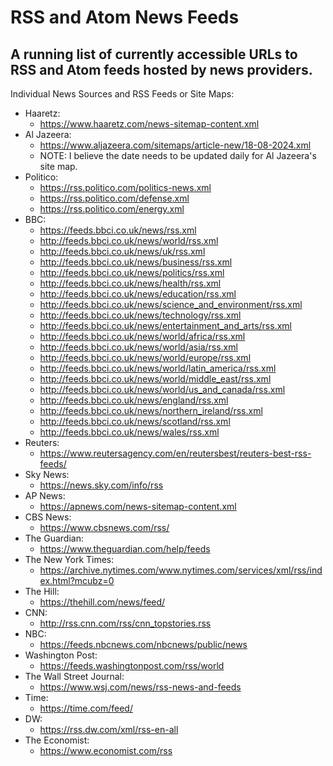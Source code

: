 
# RSS and Atom News Feeds
A running list of currently accessible URLs to RSS and Atom feeds hosted by news providers.
----
Individual News Sources and RSS Feeds or Site Maps:
- Haaretz:
    - https://www.haaretz.com/news-sitemap-content.xml
- Al Jazeera:
    - https://www.aljazeera.com/sitemaps/article-new/18-08-2024.xml
    - NOTE: I believe the date needs to be updated daily for Al Jazeera's site map.
- Politico:
    - https://rss.politico.com/politics-news.xml
    - https://rss.politico.com/defense.xml
    - https://rss.politico.com/energy.xml
- BBC:
    - https://feeds.bbci.co.uk/news/rss.xml
    - http://feeds.bbci.co.uk/news/world/rss.xml
    - http://feeds.bbci.co.uk/news/uk/rss.xml
    - http://feeds.bbci.co.uk/news/business/rss.xml
    - http://feeds.bbci.co.uk/news/politics/rss.xml
    - http://feeds.bbci.co.uk/news/health/rss.xml
    - http://feeds.bbci.co.uk/news/education/rss.xml
    - http://feeds.bbci.co.uk/news/science_and_environment/rss.xml
    - http://feeds.bbci.co.uk/news/technology/rss.xml
    - http://feeds.bbci.co.uk/news/entertainment_and_arts/rss.xml
    - http://feeds.bbci.co.uk/news/world/africa/rss.xml
    - http://feeds.bbci.co.uk/news/world/asia/rss.xml
    - http://feeds.bbci.co.uk/news/world/europe/rss.xml
    - http://feeds.bbci.co.uk/news/world/latin_america/rss.xml
    - http://feeds.bbci.co.uk/news/world/middle_east/rss.xml
    - http://feeds.bbci.co.uk/news/world/us_and_canada/rss.xml
    - http://feeds.bbci.co.uk/news/england/rss.xml
    - http://feeds.bbci.co.uk/news/northern_ireland/rss.xml
    - http://feeds.bbci.co.uk/news/scotland/rss.xml
    - http://feeds.bbci.co.uk/news/wales/rss.xml
- Reuters:
    - https://www.reutersagency.com/en/reutersbest/reuters-best-rss-feeds/
- Sky News:
    - https://news.sky.com/info/rss
- AP News:
    - https://apnews.com/news-sitemap-content.xml
- CBS News:
    - https://www.cbsnews.com/rss/
- The Guardian:
    - https://www.theguardian.com/help/feeds
- The New York Times:
    - https://archive.nytimes.com/www.nytimes.com/services/xml/rss/index.html?mcubz=0
- The Hill:
    - https://thehill.com/news/feed/
- CNN:
    - http://rss.cnn.com/rss/cnn_topstories.rss 
- NBC:
    - https://feeds.nbcnews.com/nbcnews/public/news
- Washington Post:
    - https://feeds.washingtonpost.com/rss/world
- The Wall Street Journal:
    - https://www.wsj.com/news/rss-news-and-feeds
- Time:
    - https://time.com/feed/
- DW:
    - https://rss.dw.com/xml/rss-en-all
- The Economist:
    - https://www.economist.com/rss 
